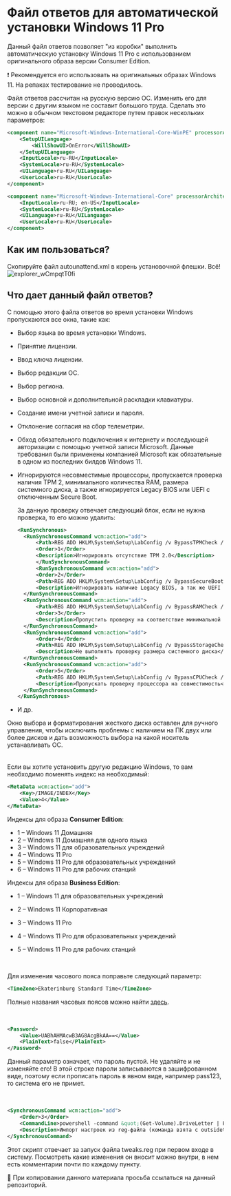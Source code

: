 # Файл ответов для автоматической установки Windows 11 Pro

Данный файл ответов позволяет "из коробки" выполнить автоматическую установку Windows 11 Pro с использованием оригинального образа версии Consumer Edition.

:exclamation: Рекомендуется его использовать на оригинальных образах Windows 11. На репаках тестирование не проводилось.

Файл ответов рассчитан на русскую версию ОС. Изменить его для версии с другим языком не составит большого труда. Сделать это можно в обычном текстовом редакторе путем правок нескольких параметров:

```xml
<component name="Microsoft-Windows-International-Core-WinPE" processorArchitecture="amd64" publicKeyToken="31bf3856ad364e35" language="neutral" versionScope="nonSxS" xmlns:wcm="http://schemas.microsoft.com/WMIConfig/2002/State" xmlns:xsi="http://www.w3.org/2001/XMLSchema-instance">
	<SetupUILanguage>
		<WillShowUI>OnError</WillShowUI>
	</SetupUILanguage>
	<InputLocale>ru-RU</InputLocale>
	<SystemLocale>ru-RU</SystemLocale>
	<UILanguage>ru-RU</UILanguage>
	<UserLocale>ru-RU</UserLocale>
</component>
```

```xml
<component name="Microsoft-Windows-International-Core" processorArchitecture="amd64" publicKeyToken="31bf3856ad364e35" language="neutral" versionScope="nonSxS" xmlns:wcm="http://schemas.microsoft.com/WMIConfig/2002/State" xmlns:xsi="http://www.w3.org/2001/XMLSchema-instance">
	<InputLocale>ru-RU; en-US</InputLocale>
	<SystemLocale>ru-RU</SystemLocale>
	<UILanguage>ru-RU</UILanguage>
	<UserLocale>ru-RU</UserLocale>
</component>
```

## Как им пользоваться?

Скопируйте файл autounattend.xml в корень установочной флешки. Всё!<br/>
![explorer_wCmpqtT0fi](https://github.com/vaskov/answer-file-for-windows-11/assets/2478130/cac3e832-1823-4b03-a8fe-a5c5de4d8c5e)

## Что дает данный файл ответов?

С помощью этого файла ответов во время установки Windows пропускаются все окна, такие как:

- Выбор языка во время установки Windows.
- Принятие лицензии.
- Ввод ключа лицензии.
- Выбор редакции ОС.
- Выбор региона.
- Выбор основной и дополнительной раскладки клавиатуры.
- Создание имени учетной записи и пароля.
- Отклонение согласия на сбор телеметрии.
- Обход обязательного подключения к интернету и последующей авторизации с помощью учетной записи Microsoft. Данные требования были применены компанией Microsoft как обязательные в одном из последних билдов Windows 11.
- Игнорируются несовместимые процессоры, пропускается проверка наличия TPM 2, минимального количества RAM, размера системного диска, а также игнорируется Legacy BIOS или UEFI с отключенным Secure Boot.

  За данную проверку отвечает следующий блок, если не нужна проверка, то его можно удалить:

  ```xml
  <RunSynchronous>
  	<RunSynchronousCommand wcm:action="add">
  		<Path>REG ADD HKLM\System\Setup\LabConfig /v BypassTPMCheck /t REG_DWORD /d 1 /f</Path>
  		<Order>1</Order>
  		<Description>Игнорировать отсутствие TPM 2.0</Description>
  		</RunSynchronousCommand>
  		<RunSynchronousCommand wcm:action="add">
  		<Order>2</Order>
  		<Path>REG ADD HKLM\System\Setup\LabConfig /v BypassSecureBootCheck /t REG_DWORD /d 1 /f</Path>
  		<Description>Игнорировать наличие Legacy BIOS, а так же UEFI с отключенным Secure Boot</Description>
  	</RunSynchronousCommand>
  	<RunSynchronousCommand wcm:action="add">
  		<Path>REG ADD HKLM\System\Setup\LabConfig /v BypassRAMCheck /t REG_DWORD /d 1 /f</Path>
  		<Order>3</Order>
  		<Description>Пропустить проверку на соответствие минимальной оперативной памяти</Description>
  	</RunSynchronousCommand>
  	<RunSynchronousCommand wcm:action="add">
  		<Order>4</Order>
  		<Path>REG ADD HKLM\System\Setup\LabConfig /v BypassStorageCheck /t REG_DWORD /d 1 /f</Path>
  		<Description>Не выполнять проверку размера системного диска</Description>
  	</RunSynchronousCommand>
  	<RunSynchronousCommand wcm:action="add">
  		<Order>5</Order>
  		<Path>REG ADD HKLM\System\Setup\LabConfig /v BypassCPUCheck /t REG_DWORD /d 1 /f</Path>
  		<Description>Пропускать проверку процессора на совместимость</Description>
  	</RunSynchronousCommand>
  </RunSynchronous>
  ```

- И др.

Окно выбора и форматирования жесткого диска оставлен для ручного управления, чтобы исключить проблемы с наличием на ПК двух или более дисков и дать возможность выбора на какой носитель устанавливать ОС.
  <br/>
  <br/>
  <br/>
Если вы хотите установить другую редакцию Windows, то вам необходимо поменять индекс на необходимый:

```xml
<MetaData wcm:action="add">
	<Key>/IMAGE/INDEX</Key>
	<Value>4</Value>
</MetaData>
```

Индексы для образа **Consumer Edition**:

- 1 – Windows 11 Домашняя
- 2 – Windows 11 Домашняя для одного языка
- 3 – Windows 11 для образовательных учреждений
- 4 – Windows 11 Pro
- 5 – Windows 11 Pro для образовательных учреждений
- 6 – Windows 11 Pro для рабочих станций

Индексы для образа **Business Edition**:

- 1 – Windows 11 для образовательных учреждений
- 2 – Windows 11 Корпоративная
- 3 – Windows 11 Pro
- 4 – Windows 11 Pro для образовательных учреждений
- 5 – Windows 11 Pro для рабочих станций

  <br/>
Для изменения часового пояса поправьте следующий параметр:

```xml
<TimeZone>Ekaterinburg Standard Time</TimeZone>
```
Полные названия часовых поясов можно найти [здесь](https://support.microsoft.com/en-us/topic/time-zone-changes-for-russia-in-windows-43f3d691-0bab-eb64-3ec1-6451d148194c).
  <br/>
  <br/>
  <br/>
```xml
<Password>
	<Value>UABhAHMAcwB3AG8AcgBkAA==</Value>
	<PlainText>false</PlainText>
</Password>
```
Данный параметр означает, что пароль пустой. Не удаляйте и не изменяйте его!
В этой строке пароли записываются в зашифрованном виде, поэтому если прописать пароль в явном виде, например pass123, то система его не примет.
  <br/>
  <br/>
  <br/>
```xml
<SynchronousCommand wcm:action="add">
	<Order>3</Order>
	<CommandLine>powershell -command &quot;(Get-Volume).DriveLetter | Foreach-Object {if (Test-Path &quot;${PSItem}:\reg\tweaks.reg&quot;) {reg load HKEY_USERS\Custom &quot;%systemdrive%\Users\Default\NTUSER.DAT&quot;; reg import &quot;${PSItem}:\reg\tweaks.reg&quot;; reg unload HKEY_USERS\Custom}}&quot;</CommandLine>
	<Description>Импорт настроек из reg-файла (команда взята с outsidethebox.ms)</Description>
</SynchronousCommand>
```

Этот скрипт отвечает за запуск файла tweaks.reg при первом входе в систему. Посмотреть какие изменения он вносит можно внутри, в нем есть комментарии почти по каждому пункту.

:pray: При копировании данного материала просьба ссылаться на данный репозиторий.
